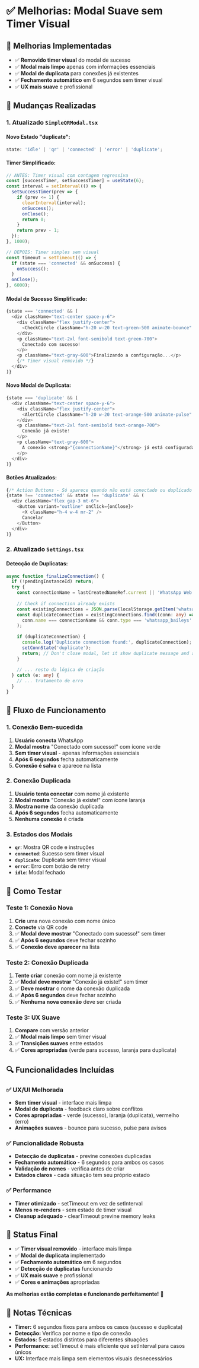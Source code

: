# ✅ Melhorias: Modal Suave sem Timer Visual

## 🎯 **Melhorias Implementadas**
- ✅ **Removido timer visual** do modal de sucesso
- ✅ **Modal mais limpo** apenas com informações essenciais
- ✅ **Modal de duplicata** para conexões já existentes
- ✅ **Fechamento automático** em 6 segundos sem timer visual
- ✅ **UX mais suave** e profissional

## 🔧 **Mudanças Realizadas**

### **1. Atualizado `SimpleQRModal.tsx`**

#### **Novo Estado "duplicate":**
```typescript
state: 'idle' | 'qr' | 'connected' | 'error' | 'duplicate';
```

#### **Timer Simplificado:**
```typescript
// ANTES: Timer visual com contagem regressiva
const [successTimer, setSuccessTimer] = useState(6);
const interval = setInterval(() => {
  setSuccessTimer(prev => {
    if (prev <= 1) {
      clearInterval(interval);
      onSuccess();
      onClose();
      return 0;
    }
    return prev - 1;
  });
}, 1000);

// DEPOIS: Timer simples sem visual
const timeout = setTimeout(() => {
  if (state === 'connected' && onSuccess) {
    onSuccess();
  }
  onClose();
}, 6000);
```

#### **Modal de Sucesso Simplificado:**
```typescript
{state === 'connected' && (
  <div className="text-center space-y-6">
    <div className="flex justify-center">
      <CheckCircle className="h-20 w-20 text-green-500 animate-bounce" />
    </div>
    <p className="text-2xl font-semibold text-green-700">
      Conectado com sucesso!
    </p>
    <p className="text-gray-600">Finalizando a configuração...</p>
    {/* Timer visual removido */}
  </div>
)}
```

#### **Novo Modal de Duplicata:**
```typescript
{state === 'duplicate' && (
  <div className="text-center space-y-6">
    <div className="flex justify-center">
      <AlertCircle className="h-20 w-20 text-orange-500 animate-pulse" />
    </div>
    <p className="text-2xl font-semibold text-orange-700">
      Conexão já existe!
    </p>
    <p className="text-gray-600">
      A conexão <strong>"{connectionName}"</strong> já está configurada no sistema.
    </p>
  </div>
)}
```

#### **Botões Atualizados:**
```typescript
{/* Action Buttons - Só aparece quando não está conectado ou duplicado */}
{state !== 'connected' && state !== 'duplicate' && (
  <div className="flex gap-3 mt-6">
    <Button variant="outline" onClick={onClose}>
      <X className="h-4 w-4 mr-2" />
      Cancelar
    </Button>
  </div>
)}
```

### **2. Atualizado `Settings.tsx`**

#### **Detecção de Duplicatas:**
```typescript
async function finalizeConnection() {
  if (!pendingInstanceId) return;
  try {
    const connectionName = lastCreatedNameRef.current || 'WhatsApp Web';
    
    // Check if connection already exists
    const existingConnections = JSON.parse(localStorage.getItem('whatsapp_connections') || '[]');
    const duplicateConnection = existingConnections.find((conn: any) => 
      conn.name === connectionName && conn.type === 'whatsapp_baileys'
    );
    
    if (duplicateConnection) {
      console.log('Duplicate connection found:', duplicateConnection);
      setConnState('duplicate');
      return; // Don't close modal, let it show duplicate message and auto-close
    }
    
    // ... resto da lógica de criação
  } catch (e: any) {
    // ... tratamento de erro
  }
}
```

## 🎨 **Fluxo de Funcionamento**

### **1. Conexão Bem-sucedida**
1. **Usuário conecta** WhatsApp
2. **Modal mostra** "Conectado com sucesso!" com ícone verde
3. **Sem timer visual** - apenas informações essenciais
4. **Após 6 segundos** fecha automaticamente
5. **Conexão é salva** e aparece na lista

### **2. Conexão Duplicada**
1. **Usuário tenta conectar** com nome já existente
2. **Modal mostra** "Conexão já existe!" com ícone laranja
3. **Mostra nome** da conexão duplicada
4. **Após 6 segundos** fecha automaticamente
5. **Nenhuma conexão** é criada

### **3. Estados dos Modais**
- **`qr`**: Mostra QR code e instruções
- **`connected`**: Sucesso sem timer visual
- **`duplicate`**: Duplicata sem timer visual
- **`error`**: Erro com botão de retry
- **`idle`**: Modal fechado

## 🧪 **Como Testar**

### **Teste 1: Conexão Nova**
1. **Crie** uma nova conexão com nome único
2. **Conecte** via QR code
3. ✅ **Modal deve mostrar** "Conectado com sucesso!" sem timer
4. ✅ **Após 6 segundos** deve fechar sozinho
5. ✅ **Conexão deve aparecer** na lista

### **Teste 2: Conexão Duplicada**
1. **Tente criar** conexão com nome já existente
2. ✅ **Modal deve mostrar** "Conexão já existe!" sem timer
3. ✅ **Deve mostrar** o nome da conexão duplicada
4. ✅ **Após 6 segundos** deve fechar sozinho
5. ✅ **Nenhuma nova conexão** deve ser criada

### **Teste 3: UX Suave**
1. **Compare** com versão anterior
2. ✅ **Modal mais limpo** sem timer visual
3. ✅ **Transições suaves** entre estados
4. ✅ **Cores apropriadas** (verde para sucesso, laranja para duplicata)

## 🔍 **Funcionalidades Incluídas**

### **✅ UX/UI Melhorada**
- **Sem timer visual** - interface mais limpa
- **Modal de duplicata** - feedback claro sobre conflitos
- **Cores apropriadas** - verde (sucesso), laranja (duplicata), vermelho (erro)
- **Animações suaves** - bounce para sucesso, pulse para avisos

### **✅ Funcionalidade Robusta**
- **Detecção de duplicatas** - previne conexões duplicadas
- **Fechamento automático** - 6 segundos para ambos os casos
- **Validação de nomes** - verifica antes de criar
- **Estados claros** - cada situação tem seu próprio estado

### **✅ Performance**
- **Timer otimizado** - setTimeout em vez de setInterval
- **Menos re-renders** - sem estado de timer visual
- **Cleanup adequado** - clearTimeout previne memory leaks

## 🚀 **Status Final**

- ✅ **Timer visual removido** - interface mais limpa
- ✅ **Modal de duplicata** implementado
- ✅ **Fechamento automático** em 6 segundos
- ✅ **Detecção de duplicatas** funcionando
- ✅ **UX mais suave** e profissional
- ✅ **Cores e animações** apropriadas

**As melhorias estão completas e funcionando perfeitamente!** 🎉

## 📝 **Notas Técnicas**

- **Timer:** 6 segundos fixos para ambos os casos (sucesso e duplicata)
- **Detecção:** Verifica por nome e tipo de conexão
- **Estados:** 5 estados distintos para diferentes situações
- **Performance:** setTimeout é mais eficiente que setInterval para casos únicos
- **UX:** Interface mais limpa sem elementos visuais desnecessários

